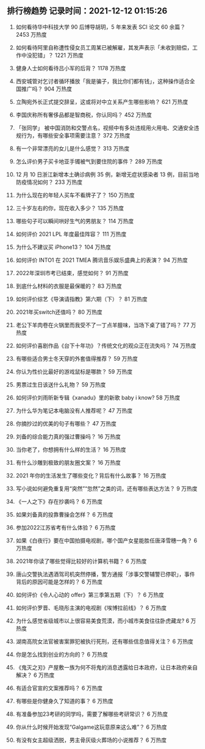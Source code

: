 
## 排行榜趋势 记录时间：2021-12-12 01:15:26
  
  1. 如何看待华中科技大学 90 后博导胡玥，5 年来发表 SCI 论文 60 余篇？ 2453 万热度
    
  2. 如何看待阿里自称遭性侵女员工周某已被解雇，其发声表示「未收到赔偿，工作中没犯错」？ 1221 万热度
    
  3. 健身人士如何看待吕小军的后背？ 1178 万热度
    
  4. 西安城管对乞讨者循环播放「我是骗子，我比你们都有钱」，这种操作适合全国推广吗？ 904 万热度
    
  5. 立陶宛外长正式提交辞呈，这或将对中立关系产生哪些影响？ 621 万热度
    
  6. 李国庆称所有奢侈品都是智商税，你认同吗？ 452 万热度
    
  7. 「张同学」 被中国消防和交警点名，视频中有多处违规用火用电、交通安全违规行为，有哪些安全事项需要注意？ 372 万热度
    
  8. 有一个非常漂亮的女儿是什么感觉？ 313 万热度
    
  9. 怎么评价男子买卡地亚手镯被气到要住院的事件？ 289 万热度
    
  10. 12 月 10 日浙江新增本土确诊病例 35 例，新增无症状感染者 13 例，目前当地防疫情况如何？ 233 万热度
    
  11. 为什么现在的年轻人买车不看牌子了？ 150 万热度
    
  12. 三十岁左右的你，现在收入多少？ 135 万热度
    
  13. 哪些句子可以瞬间哄好生气的男朋友？ 114 万热度
    
  14. 如何评价 2021 LPL 年度最佳阵容？ 111 万热度
    
  15. 为什么不建议买 iPhone13？ 104 万热度
    
  16. 如何评价 INTO1 在 2021 TMEA 腾讯音乐娱乐盛典上的表演？ 94 万热度
    
  17. 2022年深圳市考已结束，感觉如何？ 91 万热度
    
  18. 到底什么材料的衣服是最保暖的？ 83 万热度
    
  19. 如何评价综艺《导演请指教》第六期（下）？ 81 万热度
    
  20. 2021年买switch还值吗？ 80 万热度
    
  21. 老公下羊肉卷在火锅里而我受不了一丁点羊膻味，当场下桌了错了吗？ 77 万热度
    
  22. 如何评价喜剧作品《台下十年功》？传统文化的观众正在流失吗？ 74 万热度
    
  23. 有哪些适合男士冬天穿的外套值得推荐？ 59 万热度
    
  24. 你认为性价比最好的游戏鼠标是哪款？ 59 万热度
    
  25. 男票过生日该送什么礼物？ 59 万热度
    
  26. 如何评价刘雨昕新专辑《xanadu》里的新歌 baby i know? 58 万热度
    
  27. 为什么华为笔记本电脑没有人推荐呢？ 47 万热度
    
  28. 你摘抄过的优美的句子有哪些？ 47 万热度
    
  29. 刘备的综合能力真的强过曹操吗？ 16 万热度
    
  30. 当你老了，你想拥有什么样的生活？ 16 万热度
    
  31. 有什么沙雕到极致的朋友圈文案？ 16 万热度
    
  32. 2021 年你的生活发生了哪些变化？背后有什么故事？ 16 万热度
    
  33. 写小说如何避免重复用“突然”“忽然”之类的词，还有哪些表达方法？ 9 万热度
    
  34. 《一人之下》存在抄袭吗？ 6 万热度
    
  35. 如果刘备真的投靠曹操会怎样？ 6 万热度
    
  36. 参加2022江苏省考有什么体验？ 6 万热度
    
  37. 如果《白夜行》要在中国拍摄电视剧，哪个国产女星能胜任唐泽雪穗一角？ 6 万热度
    
  38. 2021年你读了哪些觉得比较好的计算机书籍？ 6 万热度
    
  39. 唐山交警执法遇酒驾司机突然停播，警方通报「涉事交警辅警已停职」，事件背后的原因可能是怎样的？ 6 万热度
    
  40. 如何评价《令人心动的 offer》第三季第五期（下）？ 6 万热度
    
  41. 如何评价罗晋、毛晓彤主演的电视剧《埃博拉前线》？ 6 万热度
    
  42. 为什么感觉省级城市以上很容易美食荒漠，而小城市美食往往卧虎藏龙? 6 万热度
    
  43. 湖南高院女法官被害案罪犯被执行死刑，还有哪些信息值得关注？ 6 万热度
    
  44. 你是怎么找到创业的方向的？ 6 万热度
    
  45. 《鬼灭之刃》产屋敷一族为何不将鬼的消息透露给日本政府，让日本政府亲自解决？ 6 万热度
    
  46. 有适合官宣的文案推荐吗？ 6 万热度
    
  47. 有哪些是你健身久了知道的事？ 6 万热度
    
  48. 有准备参加23考研的同学吗，需要了解哪些考研常识？ 6 万热度
    
  49. 你从什么时候开始发现“Galgame这玩意原来这么难”？ 6 万热度
    
  50. 有没有女主超级洒脱，男主骨灰级火葬场的小说推荐？ 6 万热度
    